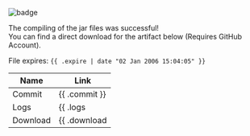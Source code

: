 <!-- pr-build comment -->
![badge]

The compiling of the jar files was successful!  
You can find a direct download for the artifact below (Requires GitHub Account).

File expires: `{{ .expire | date "02 Jan 2006 15:04:05" }}`

| Name     | Link                                         |
| -------- | -------------------------------------------- |
| Commit   | {{ .commit }}                                |
| Logs     | {{ .logs | mdlink "View Logs" }}             |
| Download | {{ .download | mdlink "Download Artifact" }} |

[badge]: https://img.shields.io/badge/Build_Success!-0d1117?style=for-the-badge&labelColor=3fb950&logo=data:image/svg%2bxml;base64,PHN2ZyB4bWxucz0iaHR0cDovL3d3dy53My5vcmcvMjAwMC9zdmciIHZpZXdCb3g9IjAgMCAyNCAyNCIgd2lkdGg9IjI0IiBoZWlnaHQ9IjI0IiBmaWxsPSIjZmZmZmZmIj48cGF0aCBkPSJNMjEuMDMgNS43MmEuNzUuNzUgMCAwIDEgMCAxLjA2bC0xMS41IDExLjVhLjc0Ny43NDcgMCAwIDEtMS4wNzItLjAxMmwtNS41LTUuNzVhLjc1Ljc1IDAgMSAxIDEuMDg0LTEuMDM2bDQuOTcgNS4xOTVMMTkuOTcgNS43MmEuNzUuNzUgMCAwIDEgMS4wNiAwWiI+PC9wYXRoPjwvc3ZnPg==

